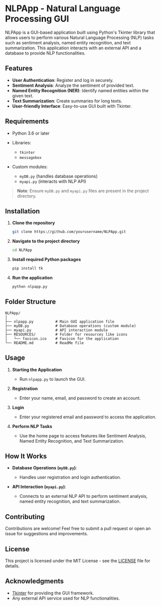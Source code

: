 
# NLPApp - Natural Language Processing GUI

NLPApp is a GUI-based application built using Python's Tkinter library that allows users to perform various Natural Language Processing (NLP) tasks such as sentiment analysis, named entity recognition, and text summarization. This application interacts with an external API and a database to provide NLP functionalities.

## Features

- **User Authentication**: Register and log in securely.
- **Sentiment Analysis**: Analyze the sentiment of provided text.
- **Named Entity Recognition (NER)**: Identify named entities within the given text.
- **Text Summarization**: Create summaries for long texts.
- **User-friendly Interface**: Easy-to-use GUI built with Tkinter.

## Requirements

- Python 3.6 or later
- Libraries:
  - `tkinter`
  - `messagebox`
  
- Custom modules:
  - `myDB.py` (handles database operations)
  - `myapi.py` (interacts with NLP API)

> **Note**: Ensure `myDB.py` and `myapi.py` files are present in the project directory.

## Installation

1. **Clone the repository**
    ```bash
    git clone https://github.com/yourusername/NLPApp.git
    ```
2. **Navigate to the project directory**
    ```bash
    cd NLPApp
    ```
3. **Install required Python packages**
    ```bash
    pip install tk
    ```

4. **Run the application**
    ```bash
    python nlpapp.py
    ```

## Folder Structure

```
NLPApp/
│
├── nlpapp.py          # Main GUI application file
├── myDB.py            # Database operations (custom module)
├── myapi.py           # API interaction module
├── RESOURCES/         # Folder for resources like icons
│   └── favicon.ico    # Favicon for the application
└── README.md          # ReadMe file
```

## Usage

1. **Starting the Application**
   - Run `nlpapp.py` to launch the GUI.
   
2. **Registration**
   - Enter your name, email, and password to create an account.

3. **Login**
   - Enter your registered email and password to access the application.

4. **Perform NLP Tasks**
   - Use the home page to access features like Sentiment Analysis, Named Entity Recognition, and Text Summarization.

## How It Works

- **Database Operations (`myDB.py`)**:
  - Handles user registration and login authentication.
  
- **API Interaction (`myapi.py`)**:
  - Connects to an external NLP API to perform sentiment analysis, named entity recognition, and text summarization.

## Contributing

Contributions are welcome! Feel free to submit a pull request or open an issue for suggestions and improvements.

## License

This project is licensed under the MIT License - see the [LICENSE](LICENSE) file for details.

## Acknowledgments

- [Tkinter](https://docs.python.org/3/library/tkinter.html) for providing the GUI framework.
- Any external API service used for NLP functionalities.

